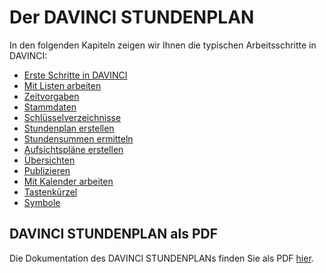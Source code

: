 # Der DAVINCI STUNDENPLAN

In den folgenden Kapiteln zeigen wir Ihnen die typischen Arbeitsschritte in DAVINCI:

* [Erste Schritte in DAVINCI](https://doc.davinci6.stueber.de/01.stundenplan/erste-schritte-in-davinci/)
* [Mit Listen arbeiten](https://doc.davinci6.stueber.de/01.stundenplan/mit-listen-arbeiten/)
* [Zeitvorgaben](https://doc.davinci6.stueber.de/01.stundenplan/zeitvorgaben/)
* [Stammdaten](https://doc.davinci6.stueber.de/01.stundenplan/stammdaten/)
* [Schlüsselverzeichnisse](https://doc.davinci6.stueber.de/01.stundenplan/stammdaten/)
* [Stundenplan erstellen](https://doc.davinci6.stueber.de/01.stundenplan/stammdaten/)
* [Stundensummen ermitteln](https://doc.davinci6.stueber.de/01.stundenplan/stundensummen-ermitteln/)
* [Aufsichtspläne erstellen](https://doc.davinci6.stueber.de/01.stundenplan/stundensummen-ermitteln/)
* [Übersichten](https://oc.davinci6.stueber.de/01.stundenplan/8-mit-ubersichten-arbeiten/)
* [Publizieren](https://doc.davinci6.stueber.de/01.stundenplan/9-stundenplane-drucken/)
* [Mit Kalender arbeiten](https://doc.davinci6.stueber.de/01.stundenplan/10-mit-dem-kalender-planen/)
* [Tastenkürzel](https://doc.davinci6.stueber.de/01.stundenplan/ubersicht-tastenkurzel/)
* [Symbole](https://doc.davinci6.stueber.de/01.stundenplan/ubersicht-symbole/)

## DAVINCI STUNDENPLAN als PDF

Die Dokumentation des DAVINCI STUNDENPLANs finden Sie als PDF [hier](https://download.stueber.de/doc/de/schulverwaltung/dokumentation/daVinci6Stundenplan.de.pdf).
